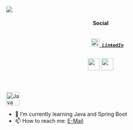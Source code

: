 <h1>
    <a href="https://git.io/typing-svg">
      <!-- <img src="https://readme-typing-svg.herokuapp.com/?lines=Hello,+There!+👋;I'm+Merve....;A+developer+from+Earth;&center=true&size=30"> -->
      <img src="https://readme-typing-svg.herokuapp.com/?lines=Hello,+There!+👋;I'm+Merve....;A+developer+from+Earth;&center=true&size=30">
    </a>
  </h1>
  
  <h4 align="center"> Social </h4>

  <h5 align="center">
    <code>
      <a href="https://www.linkedin.com/in/merveeozkan/" title="LinkedIn Profile"><img width="22" src="https://raw.githubusercontent.com/ramazansancar/ramazansancar/main/images/linkedin.svg"> LinkedIn</a> 
      </code>
    <code></code>
    <p > <a href="https://discord.com/users/merveozkan#3451" target="_blank" rel="noreferrer"><img src="https://raw.githubusercontent.com/danielcranney/readme-generator/main/public/icons/socials/discord.svg" width="32" height="32" /></a>
      <a href="http://www.medium.com/@merve-ozkan" target="_blank" rel="noreferrer"><img src="https://raw.githubusercontent.com/danielcranney/readme-generator/main/public/icons/socials/medium.svg" width="32" height="32" /></a>
      </p>
    
  </h5>
<br>

<p align="left">
<a href="https://www.oracle.com/java/" target="_blank" rel="noreferrer"><img src="https://raw.githubusercontent.com/danielcranney/readme-generator/main/public/icons/skills/java-colored.svg" width="36" height="36" alt="Java" /></a>

- 🌱 I’m currently learning Java and Spring Boot
- 📫 How to reach me: [E-Mail](mailto:merveozkan.dev@gmail.com)


